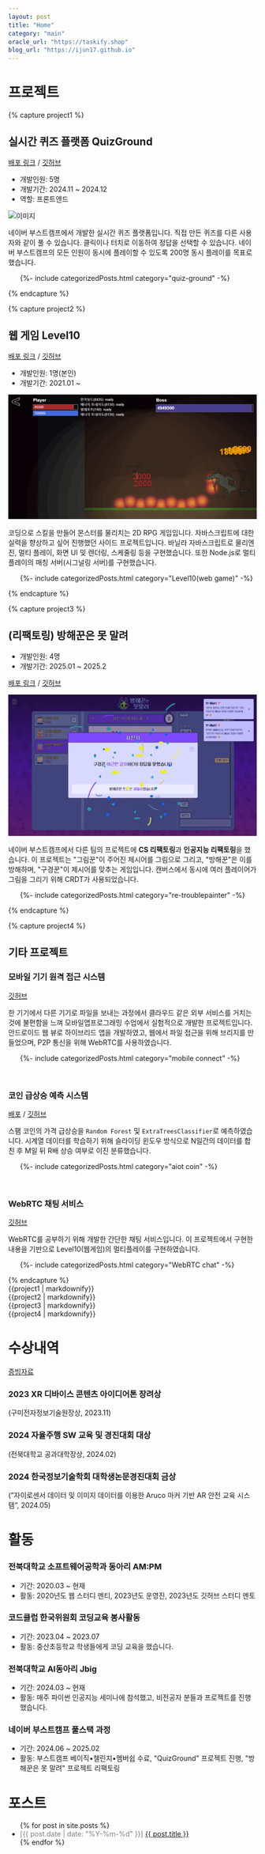 ```yaml
---
layout: post
title: "Home"
category: "main"
oracle_url: "https://taskify.shop"
blog_url: "https://ijun17.github.io"
---
```


# 프로젝트

{% capture project1 %}

## 실시간 퀴즈 플랫폼 QuizGround

[배포 링크](https://quizground.site/) / [깃허브](https://github.com/boostcampwm-2024/web10-QuizGround)

- 개발인원: 5명
- 개발기간: 2024.11 ~ 2024.12
- 역할: 프론트엔드

![이미지](https://github.com/user-attachments/assets/79707267-b5f4-4df3-83b5-5d47ae515598)

네이버 부스트캠프에서 개발한 실시간 퀴즈 플랫폼입니다. 직접 만든 퀴즈를 다른 사용자와 같이 풀 수 있습니다. 클릭이나 터치로 이동하여 정답을 선택할 수 있습니다. 네이버 부스트캠프의 모든 인원이 동시에 플레이할 수 있도록 200명 동시 플레이를 목표로 했습니다. 

<ul>{%- include categorizedPosts.html category="quiz-ground" -%}</ul>
{% endcapture %}

{% capture project2 %}

## 웹 게임 Level10

[배포 링크]({{page.blog_url}}/Level10/) / [깃허브](https://github.com/ijun17/Level10)

- 개발인원: 1명(본인)
- 개발기간: 2021.01 ~

![image](https://raw.githubusercontent.com/ijun17/Level10/main/resource/readme/fight%20monster.png)

코딩으로 스킬을 만들어 몬스터를 물리치는 2D RPG 게임입니다. 자바스크립트에 대한 실력을 향상하고 싶어 진행했던 사이드 프로젝트입니다. 바닐라 자바스크립트로 물리엔진, 멀티 플레이, 화면 UI 및 렌더링, 스케줄링 등을 구현했습니다. 또한 Node.js로 멀티플레이의 매칭 서버(시그널링 서버)를 구현했습니다.

<ul>{%- include categorizedPosts.html category="Level10(web game)" -%}</ul>
{% endcapture %}

{% capture project3 %}

## (리팩토링) 방해꾼은 못 말려

- 개발인원: 4명
- 개발기간: 2025.01 ~ 2025.2

[배포 링크](https://re-troublepainter.kro.kr/) / [깃허브](https://github.com/boostcampwm-2024/refactor-web42-stop-troublepainter)

![alt text](image.png)

네이버 부스트캠프에서 다른 팀의 프로젝트에 **CS 리팩토링**과 **인공지능 리팩토링**을 했습니다. 이 프로젝트는 "그림꾼"이 주어진 제시어를 그림으로 그리고, "방해꾼"은 이를 방해하며, "구경꾼"이 제시어를 맞추는 게임입니다. 캔버스에서 동시에 여러 플레이어가 그림을 그리기 위해 CRDT가 사용되었습니다.

<ul>{%- include categorizedPosts.html category="re-troublepainter" -%}</ul>
{% endcapture %}

{% capture project4 %}

## 기타 프로젝트

### 모바일 기기 원격 접근 시스템

[깃허브](https://github.com/ijun17/mobile-connect)

한 기기에서 다른 기기로 파일을 보내는 과정에서 클라우드 같은 외부 서비스를 거치는 것에 불편함을 느껴 모바일앱프로그래밍 수업에서 실험적으로 개발한 프로젝트입니다. 안드로이드 웹 뷰로 하이브리드 앱을 개발하였고, 웹에서 파일 접근을 위해 브리지를 만들었으며, P2P 통신을 위해 WebRTC를 사용하였습니다.

<ul>{%- include categorizedPosts.html category="mobile connect" -%}</ul>

<br>

### 코인 급상승 예측 시스템

[배포]({{page.oracle_url}}/coins) / [깃허브](https://github.com/ijun17/surge-coin-predictor)

스팸 코인의 가격 급상승을 `Random Forest` 및 `ExtraTreesClassifier`로 예측하였습니다. 시계열 데이터를 학습하기 위해 슬라이딩 윈도우 방식으로 N일간의 데이터를 합친 후 M일 뒤 R배 상승 여부로 이진 분류했습니다.

<ul>{%- include categorizedPosts.html category="aiot coin" -%}</ul>

<br>

### WebRTC 채팅 서비스

[깃허브](https://github.com/ijun17/WebRTC-chat)

WebRTC를 공부하기 위해 개발한 간단한 채팅 서비스입니다. 이 프로젝트에서 구현한 내용을 기반으로 Level10(웹게임)의 멀티플레이를 구현하였습니다.

<ul>{%- include categorizedPosts.html category="WebRTC chat" -%}</ul>
{% endcapture %}

<div class="box">{{project1 | markdownify}}</div>
<div class="box">{{project2 | markdownify}}</div>
<div class="box">{{project3 | markdownify}}</div>
<div class="box">{{project4 | markdownify}}</div>

# 수상내역

[증빙자료](https://cyber-mitten-d95.notion.site/11d1f8769793474e8c4ce2c8f3c0d1c6?pvs=4)

### 2023 XR 디바이스 콘텐츠 아이디어톤 장려상

(구미전자정보기술원장상, 2023.11)

### 2024 자율주행 SW 교육 및 경진대회 대상

(전북대학교 공과대학장상, 2024.02)

### 2024 한국정보기술학회 대학생논문경진대회 금상

(”자이로센서 데이터 및 이미지 데이터를 이용한 Aruco 마커 기반 AR 안전 교육 시스템”, 2024.05)

# 활동

### 전북대학교 소프트웨어공학과 동아리 AM:PM

- 기간: 2020.03 ~ 현재
- 활동: 2020년도 웹 스터디 멘티, 2023년도 운영진, 2023년도 깃허브 스터디 멘토

### 코드클럽 한국위원회 코딩교육 봉사활동

- 기간: 2023.04 ~ 2023.07
- 활동: 중산초등학교 학생들에게 코딩 교육을 했습니다.

### 전북대학교 AI동아리 Jbig

- 기간: 2024.03 ~ 현재
- 활동: 매주 파이썬 인공지능 세미나에 참석했고, 비전공자 분들과 프로젝트를 진행했습니다.

### 네이버 부스트캠프 풀스택 과정

- 기간: 2024.06 ~ 2025.02
- 활동: 부스트캠프 베이직•챌린지•멤버쉽 수료, "QuizGround" 프로젝트 진행, "방해꾼은 못 말려" 프로젝트 리팩토링

# 포스트

<ul>
  {% for post in site.posts %}
    <li>
      <span style="color:gray;">[{{ post.date | date: "%Y-%m-%d" }}] </span> 
      <a  class="post-link" href="{{ post.url }}">{{ post.title }} </a>
    </li>
{% endfor %}
</ul>
